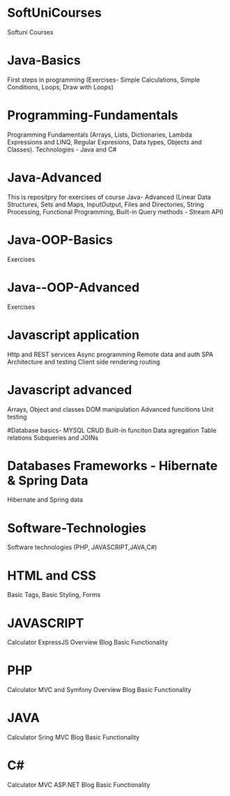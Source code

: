 # SoftUniCourses
Softuni Courses

# Java-Basics
First steps in programming (Exercises- Simple Calculations, Simple Conditions, Loops, Draw with Loops)

# Programming-Fundamentals
Programming Fundamentals (Arrays, Lists, Dictionaries, Lambda Expressions and LINQ, Regular Expresions, Data types, Objects and Classes). Technologies - Java and C#

# Java-Advanced
This is repositpry for exercises of course Java- Advanced
(Linear Data Structures, Sets and Maps, InputOutput, Files and Directories, String Processing, Functional Programming, Built-in Query methods - Stream API)

# Java-OOP-Basics
Exercises

# Java--OOP-Advanced
Exercises

# Javascript application
Http and REST services
Async programming
Remote data and auth
SPA
Architecture and testing
Client side rendering
routing  

# Javascript advanced
Arrays, Object and classes
DOM manipulation
Advanced funcitions
Unit testing

#Database basics- MYSQL
CRUD
Built-in funciton
Data agregation
Table relations
Subqueries and JOINs

# Databases Frameworks - Hibernate & Spring Data
Hibernate and Spring data

# Software-Technologies
Software technologies (PHP, JAVASCRIPT,JAVA,C#)

# HTML and CSS
Basic Tags, Basic Styling, Forms

# JAVASCRIPT
Calculator
ExpressJS Overview
Blog Basic Functionality

# PHP
Calculator
MVC and Symfony Overview
Blog Basic Functionality

# JAVA
Calculator
Sring MVC
Blog Basic Functionality

# C#
Calculator
MVC ASP.NET
Blog Basic Functionality







